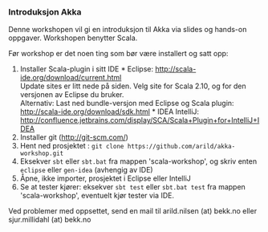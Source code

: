 ### Introduksjon Akka

Denne workshopen vil gi en introduksjon til Akka via slides og hands-on oppgaver. Workshopen benytter Scala.

Før workshop er det noen ting som bør være installert og satt opp:

1. Installer Scala-plugin i sitt IDE
       * Eclipse:
              http://scala-ide.org/download/current.html  
              Update sites er litt nede på siden. Velg site for Scala 2.10, og for den versjonen av Eclipse du bruker.  
              Alternativ: Last ned bundle-versjon med Eclipse og Scala plugin: http://scala-ide.org/download/sdk.html
       * IDEA IntelliJ:
              http://confluence.jetbrains.com/display/SCA/Scala+Plugin+for+IntelliJ+IDEA
2. Installer git (http://git-scm.com/)
3. Hent ned prosjektet : `git clone https://github.com/arild/akka-workshop.git`
4. Eksekver `sbt` eller `sbt.bat` fra mappen 'scala-workshop', og skriv enten `eclipse` eller `gen-idea` (avhengig av IDE)
5. Åpne, ikke importer, prosjektet i Eclipse eller IntelliJ
6. Se at tester kjører: eksekver `sbt test` eller `sbt.bat test` fra mappen 'scala-workshop', eventuelt kjør tester via IDE.

Ved problemer med oppsettet, send en mail til arild.nilsen (at) bekk.no eller sjur.millidahl (at) bekk.no
